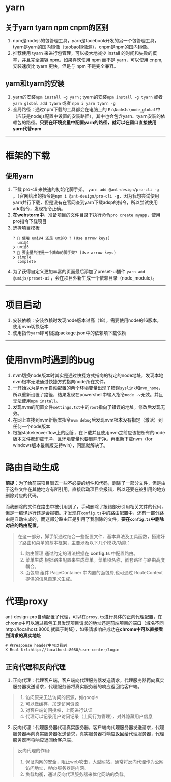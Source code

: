# yarn
## 关于yarn tyarn npm cnpm的区别
1. npm是nodejs的包管理工具，yarn是facebook开发的另一个包管理工具，tyarn是yarn的国内镜像（taobao镜像源），cnpm是npm的国内镜像。
2. 推荐使用 tyarn 来进行包管理，可以极大地减少 install 的时间和失败的概率，并且完全兼容 npm。如果喜欢使用 npm 而不是 yarn，可以使用 cnpm, 安装速度比 tyarn 更快，但是与 npm 不是完全兼容。
## yarn和tyarn的安装
1. yarn的安装``npm install -g yarn`` ; tyarn的安装``npm install -g tyarn`` 或者 ``yarn global add tyarn`` 或者 ``npm i yarn tyarn -g``
2. 全局路径：通过npm下载的工具都会在电脑上的 ``E:\NodeJs\node_global``中（应该是nodejs配置中设置的安装路径），其中也会包含yarn、tyarn安装的依赖包的路径。**只要在环境变量中配置yarn的路径，就可以在窗口直接使用yarn代替npm**

---

# 框架的下载
## 使用yarn
1. 下载 pro-cli 来快速的初始化脚手架。 ``yarn add @ant-design/pro-cli -g `` 。（官网给出的指令是``npm i @ant-design/pro-cli -g``，因为我想尝试使用yarn并行下载，但是没有在官网查到yarn下载adsp的指令，所以尝试使用add指令，发现指令正确。
2. **在webstorm中**，准备项目的文件目录下执行命令``pro create myapp``，使用pro指令下载项目
3. 选择项目模板
    ```
    ? 🐂 使用 umi@4 还是 umi@3 ? (Use arrow keys)
      umi@4
    ❯ umi@3
    ? 🚀 要全量的还是一个简单的脚手架? (Use arrow keys)
    ❯ simple
      complete
    ```
4. 为了获得自定义更加丰富的页面最后添加了preset-ui插件 ``yarn add @umijs/preset-ui`` ，会在项目外新生成一个依赖目录（node_module）。

---

# 项目启动
1. 安装依赖：安装依赖时发现node版本过高（18），需要使用node的16版本，使用nvm切换版本
2. 使用指令```yarn```即可根据package.json中的依赖项下载依赖

---
# 使用nvm时遇到的bug
1. nvm切换node版本时其实是通过快捷方式指向的特定的node地址，发现本地nvm根本无法通过快捷方式指向node所在文件。
2. 一开始以为是nvm自动配置的两个环境变量出现了错误``syslink``和``nvm_home``，所以重新设置了路径，结果发现在powershell中输入指令``node -v``无效。并且无法使用``npm install``。
3. 发现nvm的配置文件``settings.txt``中的``root``指向了错误的地址，修改后发现无效。
4. 在网上查找到nvm新版本指令``nvm debug``后发现nvm根本没有指定（激活）到任何一个node版本
5. 根据stakekeoverflow上的回答，在下载并且使用nvm之前应该把所有的node版本文件都卸载干净，且环境变量也要删除干净。再重新下载nvm（for windows版本最新版支持win），问题就解决了。

# 路由自动生成
**前提**：为了给前端项目删去一些不必要的组件和代码，删除了一部分文件，但是由于这些文件在其他地方有所引用，直接启动项目会报错，所以还要在被引用的地方删除对应的代码。

而我删除的文件在路由中被引用到了，手动删除了报错部分引用相关文件的代码，但是一编译运行还是会报错。才发现在``config.ts``中的路由配置中，还有一部分路由是自动生成的，而这部分路由正是引用了我删除的文件，**要在``config.ts``中删除对应的路由配置。**
>在这一部分，脚手架通过结合一些配置文件、基本算法及工具函数，搭建好了路由和菜单的基本框架，主要涉及以下几个模块/功能：
>1. 路由管理 通过约定的语法根据在 **config.ts** 中配置路由。
>2. 菜单生成 根据路由配置来生成菜单。菜单项名称，嵌套路径与路由高度耦合。
>3. 面包屑 组件 PageContainer 中内置的面包屑,也可通过 RouteContext 提供的信息自定义生成。

# 代理proxy
ant-design-pro自动配置了代理，可以在``proxy.ts``进行具体的正向代理配置，在chrome中可以通过抓包工具发现项目请求的地址还是前端项目的端口（域名不同http://localhost:8000,就属于跨域），如果请求响应成功在**chrome中可以直接看到请求的真实地址**
```xml
# 在response header中可以看到
X-Real-Url:http://localhost:8080/user-center/login
```
## 正向代理和反向代理
1. 正向代理：代理客户端，客户端向代理服务器发送请求，代理服务器再向真实服务器发送请求，代理服务器将真实服务器的响应返回给客户端。
>  1. 访问原来无法访问的资源，如google
> 2. 可以做缓存，加速访问资源
> 3. 对客户端访问授权，上网进行认证                                                                                                                                                 
> 4. 代理可以记录用户访问记录（上网行为管理），对外隐藏用户信息
2.  反向代理：代理服务器代理真实服务器，客户端向代理服务器发送请求，代理服务器再向真实服务器发送请求，真实服务器将响应返回给代理服务器，代理服务器再将响应返回给客户端。
> 反向代理的作用:
>   1. 保证内网的安全，阻止web攻击，大型网站，通常将反向代理作为公网访问地址，Web服务器是内网。
>   2. 负载均衡，通过反向代理服务器来优化网站的负载。